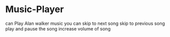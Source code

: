 # Music-Player
can Play Alan walker music you can skip to next song skip to previous song play and pause the song increase volume of song
